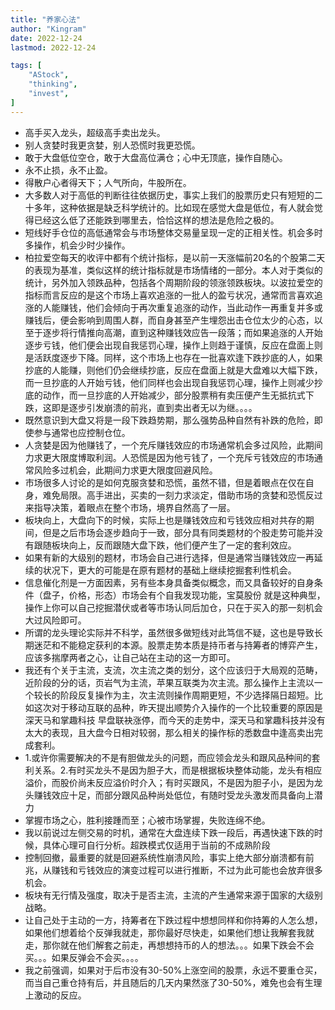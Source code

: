 ```yaml
---
title: "养家心法"   
author: "Kingram"  
date: 2022-12-24   
lastmod: 2022-12-24

tags: [  
    "AStock",
    "thinking",
    "invest",
]
---
```


- 高手买入龙头，超级高手卖出龙头。
- 别人贪婪时我更贪婪，别人恐慌时我更恐慌。
- 敢于大盘低位空仓，敢于大盘高位满仓；心中无顶底，操作自随心。
- 永不止损，永不止盈。
- 得散户心者得天下；人气所向，牛股所在。
- 大多数人对于高低的判断往往依据历史，事实上我们的股票历史只有短短的二十多年，这种依据是缺乏科学统计的。比如现在感觉大盘是低位，有人就会觉得已经这么低了还能跌到哪里去，恰恰这样的想法是危险之极的。
- 短线好手仓位的高低通常会与市场整体交易量呈现一定的正相关性。机会多时多操作，机会少时少操作。
- 柏拉爱空每天的收评中都有个统计指标，是以前一天涨幅前20名的个股第二天的表现为基准，类似这样的统计指标就是市场情绪的一部分。本人对于类似的统计，另外加入领跌品种，包括各个周期阶段的领涨领跌板块。以波拉爱空的指标而言反应的是这个市场上喜欢追涨的一批人的盈亏状况，通常而言喜欢追涨的人能赚钱，他们会倾向于再次重复追涨的动作，当此动作一再重复并多或赚钱后，便会影响到周围人群，而自身甚至产生埋怨出击仓位太少的心态，以至于逐步将行情推向高潮，直到这种赚钱效应告一段落；而如果追涨的人开始逐步亏钱，他们便会出现自我惩罚心理，操作上则趋于谨慎，反应在盘面上则是活跃度逐步下降。同样，这个市场上也存在一批喜欢逢下跌抄底的人，如果抄底的人能赚，则他们仍会继续抄底，反应在盘面上就是大盘难以大幅下跌，而一旦抄底的人开始亏钱，他们同样也会出现自我惩罚心理，操作上则减少抄底的动作，而一旦抄底的人开始减少，部分股票稍有卖压便产生无抵抗式下跌，这即是逐步引发崩溃的前兆，直到卖出者无以为继。。。。
- 既然意识到大盘又将是一段下跌趋势期，那么强势品种自然有补跌的危险，即使参与通常也应控制仓位。
- 人贪婪是因为他赚钱了，一个充斥赚钱效应的市场通常机会多过风险，此期间力求更大限度博取利润。人恐慌是因为他亏钱了，一个充斥亏钱效应的市场通常风险多过机会，此期间力求更大限度回避风险。
- 市场很多人讨论的是如何克服贪婪和恐慌，虽然不错，但是着眼点在仅在自身，难免局限。高手进出，买卖的一刻力求淡定，借助市场的贪婪和恐慌反过来指导决策，着眼点在整个市场，境界自然高了一层。
- 板块向上，大盘向下的时候，实际上也是赚钱效应和亏钱效应相对共存的期间，但是之后市场会逐步趋向于一致，部分具有同类题材的个股走势可能并没有跟随板块向上，反而跟随大盘下跌，他们便产生了一定的套利效应。
- 如果有新的大级别的题材，市场会自己进行选择，但是通常当赚钱效应一再延续的状况下，更大的可能是在原有题材的基础上继续挖掘套利性机会。
- 信息催化剂是一方面因素，另有些本身具备类似概念，而又具备较好的自身条件（盘子，价格，形态）市场会有个自我发现功能，宝莫股份 就是这种典型，操作上你可以自己挖掘潜伏或者等市场认同后加仓，只在于买入的那一刻机会大过风险即可。
- 所谓的龙头理论实际并不科学，虽然很多做短线对此笃信不疑，这也是导致长期迷茫和不能稳定获利的本源。股票走势本质是持币者与持筹者的博弈产生，应该多揣摩两者之心，让自己站在主动的这一方即可。
- 我还有个关于主流，支流，次主流之类的划分，这个应该归于大局观的范畴，近阶段的分的话，页岩气为主流，苹果互联类为次主流。那么操作上主流以一个较长的阶段反复操作为主，次主流则操作周期更短，不少选择隔日超短。比如这次对于移动互联的品种，昨天提出顺势介入操作的一个比较重要的原因是深天马和掌趣科技 早盘联袂涨停，而今天的走势中，深天马和掌趣科技并没有太大的表现，且大盘今日相对较弱，那么相关的操作标的悉数盘中逢高卖出完成套利。
- 1.或许你需要解决的不是有胆做龙头的问题，而应领会龙头和跟风品种间的套利关系。2.有时买龙头不是因为胆子大，而是根据板块整体动能，龙头有相应溢价，而股价尚未反应溢价时介入；有时买跟风，不是因为胆子小，是因为龙头赚钱效应十足，而部分跟风品种尚处低位，有随时受龙头激发而具备向上潜力
- 掌握市场之心，胜利接踵而至；心被市场掌握，失败连绵不绝。
- 我以前说过左侧交易的时机，通常在大盘连续下跌一段后，再遇快速下跌的时候，具体心理可自行分析。超跌模式仅适用于当前的不成熟阶段
- 控制回撤，最重要的就是回避系统性崩溃风险，事实上绝大部分崩溃都有前兆，从赚钱和亏钱效应的演变过程可以进行推断，不过为此可能也会放弃很多机会。
- 板块有无行情及强度，取决于是否主流，主流的产生通常来源于国家的大级别战略。
- 让自己处于主动的一方，持筹者在下跌过程中想想同样和你持筹的人怎么想，如果他们想着给个反弹我就走，那你最好尽快走，如果他们想让我解套我就走，那你就在他们解套之前走，再想想持币的人的想法。。。如果下跌会不会买。。。如果反弹会不会买。。。。
- 我之前强调，如果对于后市没有30-50%上涨空间的股票，永远不要重仓买，而当自己重仓持有后，并且随后的几天内果然涨了30-50%，难免也会有生理上激动的反应。